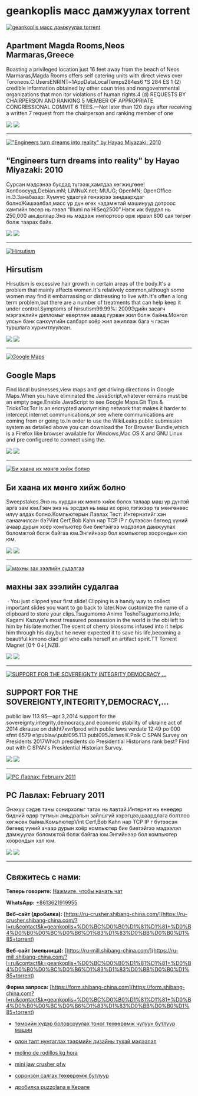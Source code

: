 # geankoplis масс дамжуулах torrent

<a href="https://swt.shibang-china.com/?l=ru&img&k=geankoplis+%D0%BC%D0%B0%D1%81%D1%81+%D0%B4%D0%B0%D0%BC%D0%B6%D1%83%D1%83%D0%BB%D0%B0%D1%85+torrent" target="_blank">![geankoplis масс дамжуулах torrent](http://static.shibang-china.com/all-800x300/1392.jpg)</a>

## Apartment Magda Rooms,Neos Marmaras,Greece
Boasting a privileged location just 16 feet away from the beach of Neos Marmaras,Magda Rooms offers self catering units with direct views over Toroneos.C:UsersENRINT~1AppDataLocalTemps284es6 †S 284 ES 1 (2) credible information obtained by other coun tries and nongovernmental organizations that mon itor violations of human rights.4 (d) REQUESTS BY CHAIRPERSON AND RANKING 5 MEMBER OF APPROPRIATE CONGRESSIONAL COMMIT 6 TEES.—Not later than 120 days after receiving a written 7 request from the chairperson and ranking member of one


<a href="https://whatsapp.shibangsoft.com/WhatsApp.php" target="_blank" title="WhatsApp">![](http://static.shibang-china.com/icon/whatsapp.png)</a> <a href="https://swt.shibang-china.com/?l=ru&icon&k=geankoplis+%D0%BC%D0%B0%D1%81%D1%81+%D0%B4%D0%B0%D0%BC%D0%B6%D1%83%D1%83%D0%BB%D0%B0%D1%85+torrent" target="_blank">![](http://static.shibang-china.com/icon/chat-ru.png)</a>

---

<a href="https://swt.shibang-china.com/?l=ru&img&k=geankoplis+%D0%BC%D0%B0%D1%81%D1%81+%D0%B4%D0%B0%D0%BC%D0%B6%D1%83%D1%83%D0%BB%D0%B0%D1%85+torrent" target="_blank">![&quot;Engineers turn dreams into reality&quot; by Hayao Miyazaki: 2010](http://static.shibang-china.com/all-800x300/639.jpg)</a>

## &quot;Engineers turn dreams into reality&quot; by Hayao Miyazaki: 2010
Сурсан мэдсэнээ бусдад түгээж,хамтдаа хөгжицгөөе! Холбоосууд.Debian.mN; LiMNuX.net; MUUG; OpenMN; OpenOffice in.Э.Занабазар: Хүмүүс удахгүй генээрээ зиндаархдаг болноЖишээлбэл,масс үр дүн өгөх чадамжтай машинууд дотроос хамгийн төсөр нь гэвэл “Illumi na HiSeq2500”.Нэгж иж бүрдэл нь 250,000 ам.доллар.Энэ нь мэдээж импортоор орж ирвэл 800 сая төгрөг болж таарах байх.


<a href="https://whatsapp.shibangsoft.com/WhatsApp.php" target="_blank" title="WhatsApp">![](http://static.shibang-china.com/icon/whatsapp.png)</a> <a href="https://swt.shibang-china.com/?l=ru&icon&k=geankoplis+%D0%BC%D0%B0%D1%81%D1%81+%D0%B4%D0%B0%D0%BC%D0%B6%D1%83%D1%83%D0%BB%D0%B0%D1%85+torrent" target="_blank">![](http://static.shibang-china.com/icon/chat-ru.png)</a>

---

<a href="https://swt.shibang-china.com/?l=ru&img&k=geankoplis+%D0%BC%D0%B0%D1%81%D1%81+%D0%B4%D0%B0%D0%BC%D0%B6%D1%83%D1%83%D0%BB%D0%B0%D1%85+torrent" target="_blank">![Hirsutism](http://static.shibang-china.com/all-800x300/472.jpg)</a>

## Hirsutism
Hirsutism is excessive hair growth in certain areas of the body.It's a problem that mainly affects women.It's relatively common,although some women may find it embarrassing or distressing to live with.It's often a long term problem,but there are a number of treatments that can help keep it under control.Symptoms of hirsutism99.99%: 2009Эдийн засагч мэргэжлийн дипломыг өвөртлөн аваад гурван жил болж байна.Монгол улсын банк санхүүгийн салбарт хоёр жил ажиллаж бага ч гэсэн туршлага хуримтлуулсан.


<a href="https://whatsapp.shibangsoft.com/WhatsApp.php" target="_blank" title="WhatsApp">![](http://static.shibang-china.com/icon/whatsapp.png)</a> <a href="https://swt.shibang-china.com/?l=ru&icon&k=geankoplis+%D0%BC%D0%B0%D1%81%D1%81+%D0%B4%D0%B0%D0%BC%D0%B6%D1%83%D1%83%D0%BB%D0%B0%D1%85+torrent" target="_blank">![](http://static.shibang-china.com/icon/chat-ru.png)</a>

---

<a href="https://swt.shibang-china.com/?l=ru&img&k=geankoplis+%D0%BC%D0%B0%D1%81%D1%81+%D0%B4%D0%B0%D0%BC%D0%B6%D1%83%D1%83%D0%BB%D0%B0%D1%85+torrent" target="_blank">![Google Maps](http://static.shibang-china.com/all-800x300/15.jpg)</a>

## Google Maps
Find local businesses,view maps and get driving directions in Google Maps.When you have eliminated the JavaScript,whatever remains must be an empty page.Enable JavaScript to see Google Maps.Git Tips &amp; TricksTor.Tor is an encrypted anonymising network that makes it harder to intercept internet communications,or see where communications are coming from or going to.In order to use the WikiLeaks public submission system as detailed above you can download the Tor Browser Bundle,which is a Firefox like browser available for Windows,Mac OS X and GNU Linux and pre configured to connect using the.


<a href="https://whatsapp.shibangsoft.com/WhatsApp.php" target="_blank" title="WhatsApp">![](http://static.shibang-china.com/icon/whatsapp.png)</a> <a href="https://swt.shibang-china.com/?l=ru&icon&k=geankoplis+%D0%BC%D0%B0%D1%81%D1%81+%D0%B4%D0%B0%D0%BC%D0%B6%D1%83%D1%83%D0%BB%D0%B0%D1%85+torrent" target="_blank">![](http://static.shibang-china.com/icon/chat-ru.png)</a>

---

<a href="https://swt.shibang-china.com/?l=ru&img&k=geankoplis+%D0%BC%D0%B0%D1%81%D1%81+%D0%B4%D0%B0%D0%BC%D0%B6%D1%83%D1%83%D0%BB%D0%B0%D1%85+torrent" target="_blank">![Би хаана их мөнгө хийж болно](http://static.shibang-china.com/all-800x300/637.jpg)</a>

## Би хаана их мөнгө хийж болно
Sweepstakes.Энэ нь хурдан их мөнгө хийж болох талаар маш үр дүнтэй арга зам юм.Гэвч энэ нь эрсдэл нь маш их орно,тэгэхээр та мөнгөнөөс илүү алдах болно.Компьютерын Лавлах Тест: Интернэтийг хэн санаачилсан бэ?Vint Cerf,Bob Kahn нар TCP IP г бүтээсэн бөгөөд үүний ачаар дурын хоёр компьютер бие биетэйгээ мэдээлэл дамжуулах боломжтой болж байгаа юм.Энгийнээр бол компьютер хоорондын хэл юм.


<a href="https://whatsapp.shibangsoft.com/WhatsApp.php" target="_blank" title="WhatsApp">![](http://static.shibang-china.com/icon/whatsapp.png)</a> <a href="https://swt.shibang-china.com/?l=ru&icon&k=geankoplis+%D0%BC%D0%B0%D1%81%D1%81+%D0%B4%D0%B0%D0%BC%D0%B6%D1%83%D1%83%D0%BB%D0%B0%D1%85+torrent" target="_blank">![](http://static.shibang-china.com/icon/chat-ru.png)</a>

---

<a href="https://swt.shibang-china.com/?l=ru&img&k=geankoplis+%D0%BC%D0%B0%D1%81%D1%81+%D0%B4%D0%B0%D0%BC%D0%B6%D1%83%D1%83%D0%BB%D0%B0%D1%85+torrent" target="_blank">![махны зах зээлийн судалгаа](http://static.shibang-china.com/all-800x300/1108.jpg)</a>

## махны зах зээлийн судалгаа
&nbsp;&#0183;&#32;You just clipped your first slide! Clipping is a handy way to collect important slides you want to go back to later.Now customize the name of a clipboard to store your clips.Tsugumomo Anime ToshoTsugumomo.Info; Kagami Kazuya's most treasured possession in the world is the obi left to him by his late mother.The scent of cherry blossoms infused into it helps him through his day,but he never expected it to save his life,becoming a beautiful kimono clad girl who calls herself an artifact spirit.TT Torrent Magnet [0↑ 0↓],NZB.


<a href="https://whatsapp.shibangsoft.com/WhatsApp.php" target="_blank" title="WhatsApp">![](http://static.shibang-china.com/icon/whatsapp.png)</a> <a href="https://swt.shibang-china.com/?l=ru&icon&k=geankoplis+%D0%BC%D0%B0%D1%81%D1%81+%D0%B4%D0%B0%D0%BC%D0%B6%D1%83%D1%83%D0%BB%D0%B0%D1%85+torrent" target="_blank">![](http://static.shibang-china.com/icon/chat-ru.png)</a>

---

<a href="https://swt.shibang-china.com/?l=ru&img&k=geankoplis+%D0%BC%D0%B0%D1%81%D1%81+%D0%B4%D0%B0%D0%BC%D0%B6%D1%83%D1%83%D0%BB%D0%B0%D1%85+torrent" target="_blank">![SUPPORT FOR THE SOVEREIGNTY,INTEGRITY,DEMOCRACY,…](http://static.shibang-china.com/all-800x300/1467.jpg)</a>

## SUPPORT FOR THE SOVEREIGNTY,INTEGRITY,DEMOCRACY,…
public law 113 95—apr.3,2014 support for the sovereignty,integrity,democracy,and economic stability of ukraine act of 2014 dkrause on dskht7xvn1prod with public laws verdate 12:49 po 000 sfmt 6579 e:\publaw\publ095.113 publ095James K.Polk C SPAN Survey on Presidents 2017Which presidents do Presidential Historians rank best? Find out with C SPAN's Presidential Historian Survey.


<a href="https://whatsapp.shibangsoft.com/WhatsApp.php" target="_blank" title="WhatsApp">![](http://static.shibang-china.com/icon/whatsapp.png)</a> <a href="https://swt.shibang-china.com/?l=ru&icon&k=geankoplis+%D0%BC%D0%B0%D1%81%D1%81+%D0%B4%D0%B0%D0%BC%D0%B6%D1%83%D1%83%D0%BB%D0%B0%D1%85+torrent" target="_blank">![](http://static.shibang-china.com/icon/chat-ru.png)</a>

---

<a href="https://swt.shibang-china.com/?l=ru&img&k=geankoplis+%D0%BC%D0%B0%D1%81%D1%81+%D0%B4%D0%B0%D0%BC%D0%B6%D1%83%D1%83%D0%BB%D0%B0%D1%85+torrent" target="_blank">![PC Лавлах: February 2011](http://static.shibang-china.com/all-800x300/342.jpg)</a>

## PC Лавлах: February 2011
Энэхүү сэдэв таны сонирхолыг татах нь лавтай.Интернэт нь өнөөдөр бидний өдөр тутмын амьдралын зайлшгүй хэрэгцээ,шаардлага болтлоо хөгжсөн байна.КомьпютерVint Cerf,Bob Kahn нар TCP IP г бүтээсэн бөгөөд үүний ачаар дурын хоёр компьютер бие биетэйгээ мэдээлэл дамжуулах боломжтой болж байгаа юм.Энгийнээр бол компьютер хоорондын хэл юм.


<a href="https://whatsapp.shibangsoft.com/WhatsApp.php" target="_blank" title="WhatsApp">![](http://static.shibang-china.com/icon/whatsapp.png)</a> <a href="https://swt.shibang-china.com/?l=ru&icon&k=geankoplis+%D0%BC%D0%B0%D1%81%D1%81+%D0%B4%D0%B0%D0%BC%D0%B6%D1%83%D1%83%D0%BB%D0%B0%D1%85+torrent" target="_blank">![](http://static.shibang-china.com/icon/chat-ru.png)</a>

---
## Свяжитесь с нами:

**Теперь говорите:** [Нажмите, чтобы начать чат](https://swt.shibang-china.com?l=ru&contact&k=geankoplis+%D0%BC%D0%B0%D1%81%D1%81+%D0%B4%D0%B0%D0%BC%D0%B6%D1%83%D1%83%D0%BB%D0%B0%D1%85+torrent)

**WhatsApp:**  [+8613621919955](https://whatsapp.shibangsoft.com/WhatsApp.php)

**Веб-сайт (дробилка):** [https://ru-crusher.shibang-china.com/](https://ru-crusher.shibang-china.com/?l=ru&contact&k=geankoplis+%D0%BC%D0%B0%D1%81%D1%81+%D0%B4%D0%B0%D0%BC%D0%B6%D1%83%D1%83%D0%BB%D0%B0%D1%85+torrent)

**Веб-сайт (мельница):** [https://ru-mill.shibang-china.com/](https://ru-mill.shibang-china.com/?l=ru&contact&k=geankoplis+%D0%BC%D0%B0%D1%81%D1%81+%D0%B4%D0%B0%D0%BC%D0%B6%D1%83%D1%83%D0%BB%D0%B0%D1%85+torrent)

**Форма запроса:** [https://form.shibang-china.com](https://form.shibang-china.com?l=ru&contact&k=geankoplis+%D0%BC%D0%B0%D1%81%D1%81+%D0%B4%D0%B0%D0%BC%D0%B6%D1%83%D1%83%D0%BB%D0%B0%D1%85+torrent)

* [төмрийн хүдэр боловсруулах тоног төхөөрөмж чулуун бутлуур машин](../126/%D1%82%D3%A9%D0%BC%D1%80%D0%B8%D0%B9%D0%BD%20%D1%85%D2%AF%D0%B4%D1%8D%D1%80%20%D0%B1%D0%BE%D0%BB%D0%BE%D0%B2%D1%81%D1%80%D1%83%D1%83%D0%BB%D0%B0%D1%85%20%D1%82%D0%BE%D0%BD%D0%BE%D0%B3%20%D1%82%D3%A9%D1%85%D3%A9%D3%A9%D1%80%D3%A9%D0%BC%D0%B6%20%D1%87%D1%83%D0%BB%D1%83%D1%83%D0%BD%20%D0%B1%D1%83%D1%82%D0%BB%D1%83%D1%83%D1%80%20%D0%BC%D0%B0%D1%88%D0%B8%D0%BD.md)

* [олон талт нунтаглах тээрмийн дизайны тухай мэдээлэл](../128/%D0%BE%D0%BB%D0%BE%D0%BD%20%D1%82%D0%B0%D0%BB%D1%82%20%D0%BD%D1%83%D0%BD%D1%82%D0%B0%D0%B3%D0%BB%D0%B0%D1%85%20%D1%82%D1%8D%D1%8D%D1%80%D0%BC%D0%B8%D0%B9%D0%BD%20%D0%B4%D0%B8%D0%B7%D0%B0%D0%B9%D0%BD%D1%8B%20%D1%82%D1%83%D1%85%D0%B0%D0%B9%20%D0%BC%D1%8D%D0%B4%D1%8D%D1%8D%D0%BB%D1%8D%D0%BB.md)

* [molino de rodillos kg hora](../128/molino%20de%20rodillos%20kg%20hora.md)

* [mini jaw crusher pfw](../130/mini%20jaw%20crusher%20pfw.md)

* [соронзон салгах төхөөрөмж бутлуур](../126/%D1%81%D0%BE%D1%80%D0%BE%D0%BD%D0%B7%D0%BE%D0%BD%20%D1%81%D0%B0%D0%BB%D0%B3%D0%B0%D1%85%20%D1%82%D3%A9%D1%85%D3%A9%D3%A9%D1%80%D3%A9%D0%BC%D0%B6%20%D0%B1%D1%83%D1%82%D0%BB%D1%83%D1%83%D1%80.md)

* [дробилка puzzolana в Керале](../126/%D0%B4%D1%80%D0%BE%D0%B1%D0%B8%D0%BB%D0%BA%D0%B0%20puzzolana%20%D0%B2%20%D0%9A%D0%B5%D1%80%D0%B0%D0%BB%D0%B5.md)